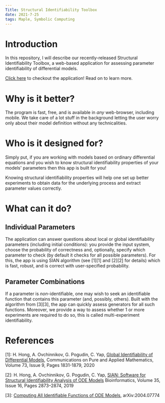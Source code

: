 ```yaml
---
Title: Structural Identifiability Toolbox
date: 2021-7-25
tags: Maple, Symbolic Computing
---
```


# Introduction

In this repository, I will describe our recently-released Structural Identifiability Toolbox, a web-based application for assessing parameter identifiability of differential models.

[Click here](https://maple.cloud/app/6509768948056064/) to checkout the application! Read on to learn more.

# Why is it better?

The program is fast, free, and is available in _any_ web-browser, including mobile. We take care of a lot stuff in the background letting the user worry only about their model definition without any technicalities.

# Who is it designed for?

Simply put, if you are working with models based on ordinary differential equations and you wish to know structural identifiability properties of your models' parameters then this app is built for you!

Knowing structural identifiability properties will help one set up better experiments to obtain data for the underlying process and extract parameter values correctly.

# What can it do?

## Individual Parameters

The application can answer questions about local or global identifiability parameters (including initial conditions): you provide the input system, choose the probability of correctness and, optionally, specify which parameter to check (by default it checks for all possible parameters). For this, the app is using SIAN algorithm (see [1][1] and [2][2] for details) which is fast, robust, and is correct with user-specified probability.

## Parameter Combinations

If a parameter is _non_-identifiable, one may wish to seek an identifiable function that contains this parameter (and, possibly, others). Built with the algorithm from [3][3], the app can quickly assess generators for all such functions. Moreover, we provide a way to assess whether 1 or more experiments are required to do so, this is called multi-experiment identifiability.

# References

[1]: H. Hong, A. Ovchinnikov, G. Pogudin, C. Yap, [Global Identifiability of Differential Models](https://onlinelibrary.wiley.com/doi/abs/10.1002/cpa.21921), Communications on Pure and Applied Mathematics, Volume 73, Issue 9, Pages 1831-1879, 2020

[2]: H. Hong, A. Ovchinnikov, G. Pogudin, C. Yap, [SIAN: Software for Structural Identifiability Analysis of ODE Models](https://doi.org/10.1093/bioinformatics/bty1069) Bioinformatics, Volume 35, Issue 16, Pages 2873–2874, 2019

[3]: [Computing All Identifiable Functions of ODE Models](https://arxiv.org/abs/2004.07774), arXiv:2004.07774